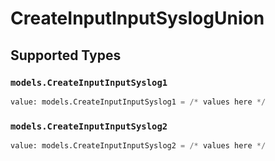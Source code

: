 # CreateInputInputSyslogUnion


## Supported Types

### `models.CreateInputInputSyslog1`

```python
value: models.CreateInputInputSyslog1 = /* values here */
```

### `models.CreateInputInputSyslog2`

```python
value: models.CreateInputInputSyslog2 = /* values here */
```

